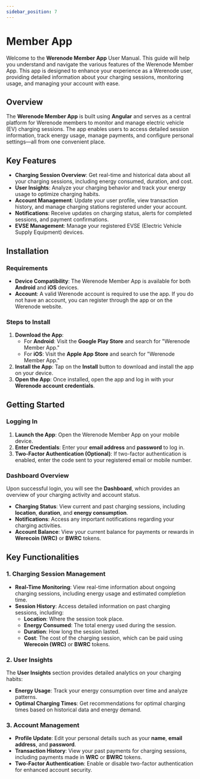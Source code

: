 ```yaml
---
sidebar_position: 7
---
```


# Member App
Welcome to the **Werenode Member App** User Manual. This guide will help you understand and navigate the various features of the Werenode Member App. This app is designed to enhance your experience as a Werenode user, providing detailed information about your charging sessions, monitoring usage, and managing your account with ease.

## Overview
The **Werenode Member App** is built using **Angular** and serves as a central platform for Werenode members to monitor and manage electric vehicle (EV) charging sessions. The app enables users to access detailed session information, track energy usage, manage payments, and configure personal settings—all from one convenient place.

## Key Features
- **Charging Session Overview**: Get real-time and historical data about all your charging sessions, including energy consumed, duration, and cost.
- **User Insights**: Analyze your charging behavior and track your energy usage to optimize charging habits.
- **Account Management**: Update your user profile, view transaction history, and manage charging stations registered under your account.
- **Notifications**: Receive updates on charging status, alerts for completed sessions, and payment confirmations.
- **EVSE Management**: Manage your registered EVSE (Electric Vehicle Supply Equipment) devices.

## Installation

### Requirements
- **Device Compatibility**: The Werenode Member App is available for both **Android** and **iOS** devices.
- **Account**: A valid Werenode account is required to use the app. If you do not have an account, you can register through the app or on the Werenode website.

### Steps to Install
1. **Download the App**:
   - For **Android**: Visit the **Google Play Store** and search for "Werenode Member App."
   - For **iOS**: Visit the **Apple App Store** and search for "Werenode Member App."
2. **Install the App**: Tap on the **Install** button to download and install the app on your device.
3. **Open the App**: Once installed, open the app and log in with your **Werenode account credentials**.

## Getting Started

### Logging In
1. **Launch the App**: Open the Werenode Member App on your mobile device.
2. **Enter Credentials**: Enter your **email address** and **password** to log in.
3. **Two-Factor Authentication (Optional)**: If two-factor authentication is enabled, enter the code sent to your registered email or mobile number.

### Dashboard Overview
Upon successful login, you will see the **Dashboard**, which provides an overview of your charging activity and account status.
- **Charging Status**: View current and past charging sessions, including **location**, **duration**, and **energy consumption**.
- **Notifications**: Access any important notifications regarding your charging activities.
- **Account Balance**: View your current balance for payments or rewards in **Werecoin (WRC)** or **BWRC** tokens.

## Key Functionalities

### 1. Charging Session Management
- **Real-Time Monitoring**: View real-time information about ongoing charging sessions, including energy usage and estimated completion time.
- **Session History**: Access detailed information on past charging sessions, including:
  - **Location**: Where the session took place.
  - **Energy Consumed**: The total energy used during the session.
  - **Duration**: How long the session lasted.
  - **Cost**: The cost of the charging session, which can be paid using **Werecoin (WRC)** or **BWRC** tokens.

### 2. User Insights
The **User Insights** section provides detailed analytics on your charging habits:
- **Energy Usage**: Track your energy consumption over time and analyze patterns.
- **Optimal Charging Times**: Get recommendations for optimal charging times based on historical data and energy demand.

### 3. Account Management
- **Profile Update**: Edit your personal details such as your **name**, **email address**, and **password**.
- **Transaction History**: View your past payments for charging sessions, including payments made in **WRC** or **BWRC** tokens.
- **Two-Factor Authentication**: Enable or disable two-factor authentication for enhanced account security.
